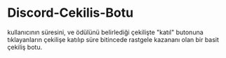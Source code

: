 # Discord-Cekilis-Botu
 kullanıcının süresini, ve ödülünü belirlediği çekilişte "katıl" butonuna tıklayanların çekilişe katılıp süre bitincede rastgele kazananı olan bir basit çekiliş botu.
